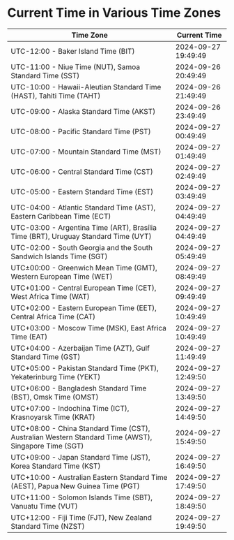 # Current Time in Various Time Zones

| Time Zone | Current Time |
|-----------|--------------|
| UTC-12:00 - Baker Island Time (BIT) | 2024-09-27 19:49:49 |
| UTC-11:00 - Niue Time (NUT), Samoa Standard Time (SST) | 2024-09-26 20:49:49 |
| UTC-10:00 - Hawaii-Aleutian Standard Time (HAST), Tahiti Time (TAHT) | 2024-09-26 21:49:49 |
| UTC-09:00 - Alaska Standard Time (AKST) | 2024-09-26 23:49:49 |
| UTC-08:00 - Pacific Standard Time (PST) | 2024-09-27 00:49:49 |
| UTC-07:00 - Mountain Standard Time (MST) | 2024-09-27 01:49:49 |
| UTC-06:00 - Central Standard Time (CST) | 2024-09-27 02:49:49 |
| UTC-05:00 - Eastern Standard Time (EST) | 2024-09-27 03:49:49 |
| UTC-04:00 - Atlantic Standard Time (AST), Eastern Caribbean Time (ECT) | 2024-09-27 04:49:49 |
| UTC-03:00 - Argentina Time (ART), Brasília Time (BRT), Uruguay Standard Time (UYT) | 2024-09-27 04:49:49 |
| UTC-02:00 - South Georgia and the South Sandwich Islands Time (SGT) | 2024-09-27 05:49:49 |
| UTC±00:00 - Greenwich Mean Time (GMT), Western European Time (WET) | 2024-09-27 08:49:49 |
| UTC+01:00 - Central European Time (CET), West Africa Time (WAT) | 2024-09-27 09:49:49 |
| UTC+02:00 - Eastern European Time (EET), Central Africa Time (CAT) | 2024-09-27 10:49:49 |
| UTC+03:00 - Moscow Time (MSK), East Africa Time (EAT) | 2024-09-27 10:49:49 |
| UTC+04:00 - Azerbaijan Time (AZT), Gulf Standard Time (GST) | 2024-09-27 11:49:49 |
| UTC+05:00 - Pakistan Standard Time (PKT), Yekaterinburg Time (YEKT) | 2024-09-27 12:49:50 |
| UTC+06:00 - Bangladesh Standard Time (BST), Omsk Time (OMST) | 2024-09-27 13:49:50 |
| UTC+07:00 - Indochina Time (ICT), Krasnoyarsk Time (KRAT) | 2024-09-27 14:49:50 |
| UTC+08:00 - China Standard Time (CST), Australian Western Standard Time (AWST), Singapore Time (SGT) | 2024-09-27 15:49:50 |
| UTC+09:00 - Japan Standard Time (JST), Korea Standard Time (KST) | 2024-09-27 16:49:50 |
| UTC+10:00 - Australian Eastern Standard Time (AEST), Papua New Guinea Time (PGT) | 2024-09-27 17:49:50 |
| UTC+11:00 - Solomon Islands Time (SBT), Vanuatu Time (VUT) | 2024-09-27 18:49:50 |
| UTC+12:00 - Fiji Time (FJT), New Zealand Standard Time (NZST) | 2024-09-27 19:49:50 |
